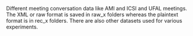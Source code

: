 Different meeting conversation data like AMI and ICSI and UFAL meetings. The XML or raw format is saved in raw_x folders whereas the plaintext format is in rec_x folders. There are also other datasets used for various experiments. 

